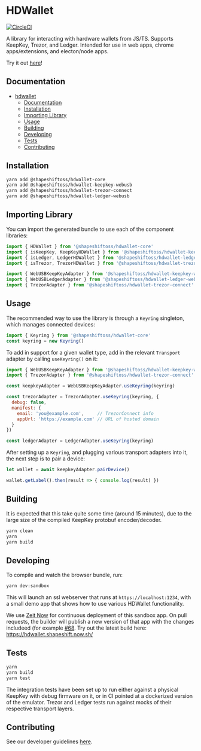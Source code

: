# HDWallet

[![CircleCI](https://circleci.com/gh/shapeshift/hdwallet.svg?style=svg)](https://circleci.com/gh/shapeshift/hdwallet)

A library for interacting with hardware wallets from JS/TS. Supports KeepKey,
Trezor, and Ledger. Intended for use in web apps, chrome apps/extensions, and
electon/node apps.

Try it out [here](https://hdwallet.shapeshift.now.sh/)!

## Documentation

- [hdwallet](#hdwallet)
    - [Documentation](#documentation)
    - [Installation](#installation)
    - [Importing Library](#importing-library)
    - [Usage](#usage)
    - [Building](#building)
    - [Developing](#developing)
    - [Tests](#tests)
    - [Contributing](#contributing)


## Installation
```bash
yarn add @shapeshiftoss/hdwallet-core
yarn add @shapeshiftoss/hdwallet-keepkey-webusb
yarn add @shapeshiftoss/hdwallet-trezor-connect
yarn add @shapeshiftoss/hdwallet-ledger-webusb
```


## Importing Library

You can import the generated bundle to use each of the component libraries:

```javascript
import { HDWallet } from '@shapeshiftoss/hdwallet-core'
import { isKeepKey, KeepKeyHDWallet } from '@shapeshiftoss/hdwallet-keepkey'
import { isLedger, LedgerHDWallet } from '@shapeshiftoss/hdwallet-ledger'
import { isTrezor, TrezorHDWallet } from '@shapeshiftoss/hdwallet-trezor'

import { WebUSBKeepKeyAdapter } from '@shapeshiftoss/hdwallet-keepkey-webusb'
import { WebUSBLedgerAdapter } from '@shapeshiftoss/hdwallet-ledger-webusb'
import { TrezorAdapter } from '@shapeshiftoss/hdwallet-trezor-connect'
```


## Usage

The recommended way to use the library is through a `Keyring` singleton,
which manages connected devices:

```javascript
import { Keyring } from '@shapeshiftoss/hdwallet-core'
const keyring = new Keyring()
```

To add in support for a given wallet type, add in the relevant `Transport`
adapter by calling `useKeyring()` on it:

```javascript
import { WebUSBKeepKeyAdapter } from '@shapeshiftoss/hdwallet-keepkey-webusb'
import { TrezorAdapter } from '@shapeshiftoss/hdwallet-trezor-connect'

const keepkeyAdapter = WebUSBKeepKeyAdapter.useKeyring(keyring)

const trezorAdapter = TrezorAdapter.useKeyring(keyring, {
  debug: false,
  manifest: {
    email: 'you@example.com',     // TrezorConnect info
    appUrl: 'https://example.com' // URL of hosted domain
  }
})

const ledgerAdapter = LedgerAdapter.useKeyring(keyring)
```

After setting up a `Keyring`, and plugging various transport adapters into
it, the next step is to pair a device:

```javascript
let wallet = await keepkeyAdapter.pairDevice()

wallet.getLabel().then(result => { console.log(result) })
```


## Building

It is expected that this take quite some time (around 15 minutes), due to the
large size of the compiled KeepKey protobuf encoder/decoder.

```bash
yarn clean
yarn
yarn build
```


## Developing

To compile and watch the browser bundle, run:

```bash
yarn dev:sandbox
```

This will launch an ssl webserver that runs at `https://localhost:1234`, with
a small demo app that shows how to use various HDWallet functionality.

We use [Zeit Now](https://zeit.co/home) for continuous deployment of this
sandbox app. On pull requests, the builder will publish a new version of that
app with the changes includeed (for example
[#68](https://github.com/shapeshift/hdwallet/pull/68#issuecomment-542779289).
Try out the latest build here: https://hdwallet.shapeshift.now.sh/


## Tests

```bash
yarn
yarn build
yarn test
```

The integration tests have been set up to run either against a physical KeepKey
with debug firmware on it, or in CI pointed at a dockerized version of the
emulator.  Trezor and Ledger tests run against mocks of their respective
transport layers.


## Contributing

See our developer guidelines [here](CONTRIBUTING.md).

